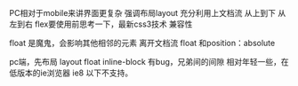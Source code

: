 PC相对于mobile来讲界面更复杂 强调布局layout
充分利用上文档流 从上到下 从左到右
flex要使用前思考一下，最新css3技术
兼容性

float 是魔鬼，会影响其他相邻的元素
离开文档流 float 和position：absolute

pc端，先布局 layout float
inline-block 有bug，兄弟间的间隙
   相对年轻一些，在低版本的ie浏览器 ie8 以下不支持。